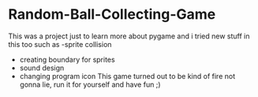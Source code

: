 # Random-Ball-Collecting-Game
This was a project just to learn more about pygame and i tried new stuff in this too such as
-sprite collision
- creating boundary for sprites
- sound design
- changing program icon
This game turned out to be kind of fire not gonna lie, run it for yourself and have fun ;)
